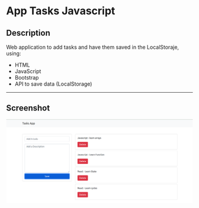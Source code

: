 # App Tasks Javascript

## Description

Web application to add tasks and have them saved in the LocalStoraje, using:

- HTML
- JavaScript
- Bootstrap
- API to save data (LocalStorage)

---

## Screenshot

![Task App](./assets/app_tasks.png)